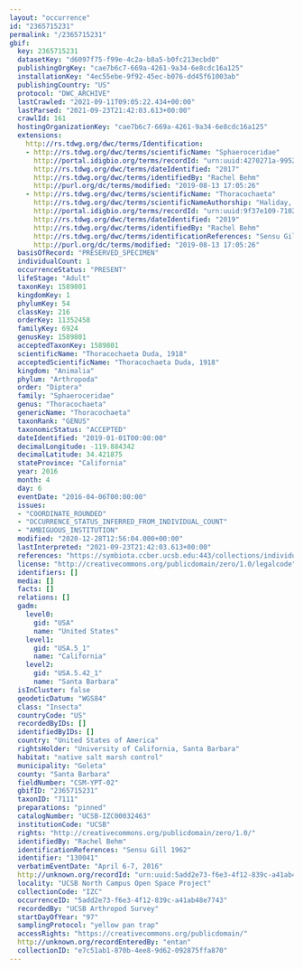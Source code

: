 ```yaml
---
layout: "occurrence"
id: "2365715231"
permalink: "/2365715231"
gbif:
  key: 2365715231
  datasetKey: "d6097f75-f99e-4c2a-b8a5-b0fc213ecbd0"
  publishingOrgKey: "cae7b6c7-669a-4261-9a34-6e8cdc16a125"
  installationKey: "4ec55ebe-9f92-45ec-b076-dd45f61003ab"
  publishingCountry: "US"
  protocol: "DWC_ARCHIVE"
  lastCrawled: "2021-09-11T09:05:22.434+00:00"
  lastParsed: "2021-09-23T21:42:03.613+00:00"
  crawlId: 161
  hostingOrganizationKey: "cae7b6c7-669a-4261-9a34-6e8cdc16a125"
  extensions:
    http://rs.tdwg.org/dwc/terms/Identification:
    - http://rs.tdwg.org/dwc/terms/scientificName: "Sphaeroceridae"
      http://portal.idigbio.org/terms/recordId: "urn:uuid:4270271a-9952-49d7-814d-c529649c6819"
      http://rs.tdwg.org/dwc/terms/dateIdentified: "2017"
      http://rs.tdwg.org/dwc/terms/identifiedBy: "Rachel Behm"
      http://purl.org/dc/terms/modified: "2019-08-13 17:05:26"
    - http://rs.tdwg.org/dwc/terms/scientificName: "Thoracochaeta"
      http://rs.tdwg.org/dwc/terms/scientificNameAuthorship: "Haliday, 1833"
      http://portal.idigbio.org/terms/recordId: "urn:uuid:9f37e109-7102-4793-9863-24ca62d2aaad"
      http://rs.tdwg.org/dwc/terms/dateIdentified: "2019"
      http://rs.tdwg.org/dwc/terms/identifiedBy: "Rachel Behm"
      http://rs.tdwg.org/dwc/terms/identificationReferences: "Sensu Gill 1962"
      http://purl.org/dc/terms/modified: "2019-08-13 17:05:26"
  basisOfRecord: "PRESERVED_SPECIMEN"
  individualCount: 1
  occurrenceStatus: "PRESENT"
  lifeStage: "Adult"
  taxonKey: 1589801
  kingdomKey: 1
  phylumKey: 54
  classKey: 216
  orderKey: 11352458
  familyKey: 6924
  genusKey: 1589801
  acceptedTaxonKey: 1589801
  scientificName: "Thoracochaeta Duda, 1918"
  acceptedScientificName: "Thoracochaeta Duda, 1918"
  kingdom: "Animalia"
  phylum: "Arthropoda"
  order: "Diptera"
  family: "Sphaeroceridae"
  genus: "Thoracochaeta"
  genericName: "Thoracochaeta"
  taxonRank: "GENUS"
  taxonomicStatus: "ACCEPTED"
  dateIdentified: "2019-01-01T00:00:00"
  decimalLongitude: -119.884342
  decimalLatitude: 34.421875
  stateProvince: "California"
  year: 2016
  month: 4
  day: 6
  eventDate: "2016-04-06T00:00:00"
  issues:
  - "COORDINATE_ROUNDED"
  - "OCCURRENCE_STATUS_INFERRED_FROM_INDIVIDUAL_COUNT"
  - "AMBIGUOUS_INSTITUTION"
  modified: "2020-12-28T12:56:04.000+00:00"
  lastInterpreted: "2021-09-23T21:42:03.613+00:00"
  references: "https://symbiota.ccber.ucsb.edu:443/collections/individual/index.php?occid=130041"
  license: "http://creativecommons.org/publicdomain/zero/1.0/legalcode"
  identifiers: []
  media: []
  facts: []
  relations: []
  gadm:
    level0:
      gid: "USA"
      name: "United States"
    level1:
      gid: "USA.5_1"
      name: "California"
    level2:
      gid: "USA.5.42_1"
      name: "Santa Barbara"
  isInCluster: false
  geodeticDatum: "WGS84"
  class: "Insecta"
  countryCode: "US"
  recordedByIDs: []
  identifiedByIDs: []
  country: "United States of America"
  rightsHolder: "University of California, Santa Barbara"
  habitat: "native salt marsh control"
  municipality: "Goleta"
  county: "Santa Barbara"
  fieldNumber: "CSM-YPT-02"
  gbifID: "2365715231"
  taxonID: "7111"
  preparations: "pinned"
  catalogNumber: "UCSB-IZC00032463"
  institutionCode: "UCSB"
  rights: "http://creativecommons.org/publicdomain/zero/1.0/"
  identifiedBy: "Rachel Behm"
  identificationReferences: "Sensu Gill 1962"
  identifier: "130041"
  verbatimEventDate: "April 6-7, 2016"
  http://unknown.org/recordId: "urn:uuid:5add2e73-f6e3-4f12-839c-a41ab48e7743"
  locality: "UCSB North Campus Open Space Project"
  collectionCode: "IZC"
  occurrenceID: "5add2e73-f6e3-4f12-839c-a41ab48e7743"
  recordedBy: "UCSB Arthropod Survey"
  startDayOfYear: "97"
  samplingProtocol: "yellow pan trap"
  accessRights: "https://creativecommons.org/publicdomain/"
  http://unknown.org/recordEnteredBy: "entan"
  collectionID: "e7c51ab1-870b-4ee8-9d62-092875ffa870"
---
```

